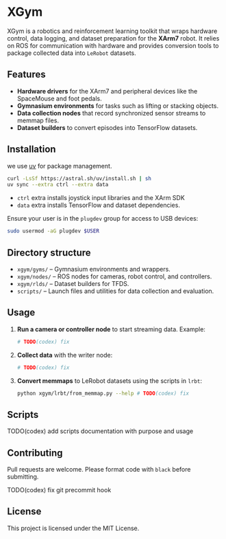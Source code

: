# XGym

XGym is a robotics and reinforcement learning toolkit that wraps hardware control, data logging, and dataset preparation for the **XArm7** robot. It relies on ROS for communication with hardware and provides conversion tools to package collected data into `LeRobot` datasets.

## Features

- **Hardware drivers** for the XArm7 and peripheral devices like the SpaceMouse and foot pedals.
- **Gymnasium environments** for tasks such as lifting or stacking objects.
- **Data collection nodes** that record synchronized sensor streams to memmap files.
- **Dataset builders** to convert episodes into TensorFlow datasets.

## Installation

we use [uv](https://docs.astral.sh/uv/getting-started/installation/) for package management.

```bash
curl -LsSf https://astral.sh/uv/install.sh | sh
uv sync --extra ctrl --extra data
```

* `ctrl` extra installs joystick input libraries and the XArm SDK
* `data` extra installs TensorFlow and dataset dependencies.

Ensure your user is in the `plugdev` group for access to USB devices:

```bash
sudo usermod -aG plugdev $USER
```

## Directory structure

- `xgym/gyms/` – Gymnasium environments and wrappers.
- `xgym/nodes/` – ROS nodes for cameras, robot control, and controllers.
- `xgym/rlds/` – Dataset builders for TFDS.
- `scripts/` – Launch files and utilities for data collection and evaluation.

## Usage

1. **Run a camera or controller node** to start streaming data. Example:
   ```bash
   # TODO(codex) fix
   ```
2. **Collect data** with the writer node:
   ```bash
   # TODO(codex) fix
   ```
3. **Convert memmaps** to LeRobot datasets using the scripts in `lrbt`:
   ```bash
   python xgym/lrbt/from_memmap.py --help # TODO(codex) fix
   ```

## Scripts

TODO(codex) add scripts documentation with purpose and usage

## Contributing

Pull requests are welcome. Please format code with `black` before submitting.

TODO(codex) fix git precommit hook

## License

This project is licensed under the MIT License.

